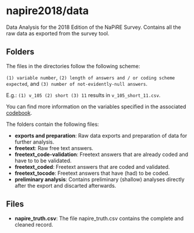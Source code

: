 # napire2018/data

Data Analysis for the 2018 Edition of the NaPiRE Survey.
Contains all the raw data as exported from the survey tool.

## Folders

The files in the directories follow the following scheme:

`(1) variable number`, `(2) length of answers and / or coding scheme expected`, and `(3) number of not-evidently-null answers`.

E.g.: `(1) v_105 (2) short (3) 11` results in `v_105_short_11.csv`.

You can find more information on the variables specified in the associated [codebook](https://github.com/NaPiRE/napire2018/blob/master/documentation/napire2018codebook.pdf).

The folders contain the following files:

- **exports and preparation**: Raw data exports and preparation of data for further analysis.
- **freetext**: Raw free text answers.
- **freetext_code-validation**: Freetext answers that are already coded and have to to be validated.
- **freetext_coded**: Freetext answers that are coded and validated.
- **freetext_tocode**: Freetext answers that have (had) to be coded.
- **preliminary analysis**: Contains preliminary (shallow) analyses directly after the export and discarted afterwards.

## Files

- **napire_truth.csv**: The file napire_truth.csv contains the complete and cleaned record.
